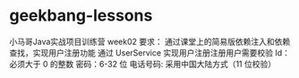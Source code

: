 # geekbang-lessons

小马哥Java实战项目训练营 week02
要求：
通过课堂上的简易版依赖注入和依赖查找，实现用户注册功能
通过 UserService 实现用户注册注册用户需要校验
Id：必须大于 0 的整数
密码：6-32 位 电话号码: 采用中国大陆方式（11 位校验）